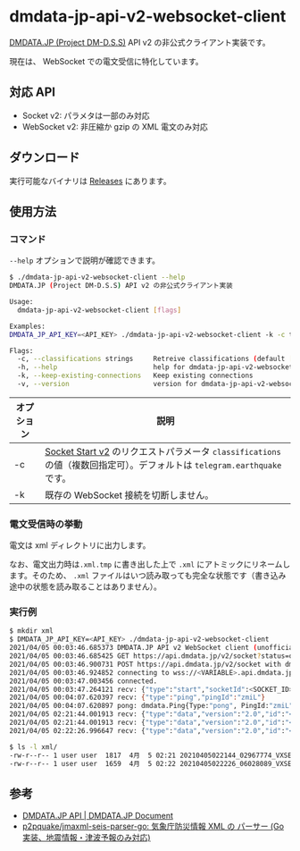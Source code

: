 # dmdata-jp-api-v2-websocket-client

[DMDATA.JP (Project DM-D.S.S)](https://dmdata.jp/) API v2 の非公式クライアント実装です。

現在は、 WebSocket での電文受信に特化しています。

## 対応 API

- Socket v2: パラメタは一部のみ対応
- WebSocket v2: 非圧縮か gzip の XML 電文のみ対応

## ダウンロード

実行可能なバイナリは [Releases](https://github.com/p2pquake/dmdata-jp-api-v2-websocket-client/releases) にあります。

## 使用方法

### コマンド

`--help` オプションで説明が確認できます。

```sh
$ ./dmdata-jp-api-v2-websocket-client --help
DMDATA.JP (Project DM-D.S.S) API v2 の非公式クライアント実装

Usage:
  dmdata-jp-api-v2-websocket-client [flags]

Examples:
DMDATA_JP_API_KEY=<API_KEY> ./dmdata-jp-api-v2-websocket-client -k -c telegram.earthquake -c eew.warning

Flags:
  -c, --classifications strings     Retreive classifications (default [telegram.earthquake])
  -h, --help                        help for dmdata-jp-api-v2-websocket-client
  -k, --keep-existing-connections   Keep existing connections
  -v, --version                     version for dmdata-jp-api-v2-websocket-client
```

オプション|説明
--|--
-c|[Socket Start v2](https://dmdata.jp/docs/reference/api/v2/socket.start) のリクエストパラメータ `classifications` の値（複数回指定可）。デフォルトは `telegram.earthquake` です。
-k|既存の WebSocket 接続を切断しません。

### 電文受信時の挙動

電文は xml ディレクトリに出力します。

なお、電文出力時は`.xml.tmp` に書き出した上で `.xml` にアトミックにリネームします。そのため、 `.xml` ファイルはいつ読み取っても完全な状態です（書き込み途中の状態を読み取ることはありません）。

### 実行例

```sh
$ mkdir xml
$ DMDATA_JP_API_KEY=<API_KEY> ./dmdata-jp-api-v2-websocket-client
2021/04/05 00:03:46.685373 DMDATA.JP API v2 WebSocket client (unofficial)
2021/04/05 00:03:46.685425 GET https://api.dmdata.jp/v2/socket?status=open
2021/04/05 00:03:46.900731 POST https://api.dmdata.jp/v2/socket with dmdata.StartSocketRequest{Classifications:[]string{"telegram.earthquake"}, Types:[]string(nil), AppName:"P2PQuakeWSV2Client 0.1"}
2021/04/05 00:03:46.924852 connecting to wss://<VARIABLE>.api.dmdata.jp/v2/websocket?ticket=<TICKET>
2021/04/05 00:03:47.003456 connected.
2021/04/05 00:03:47.264121 recv: {"type":"start","socketId":<SOCKET_ID>,"classifications":["telegram.earthquake"],"types":null,"test":"no","formats":["xml","a/n","binary"],"appName":"P2PQuakeWSV2Client 0.1","time":"2021-04-04T15:03:47.255Z"  }
2021/04/05 00:04:07.620397 recv: {"type":"ping","pingId":"zmiL"}
2021/04/05 00:04:07.620897 pong: dmdata.Ping{Type:"pong", PingId:"zmiL"}
2021/04/05 02:21:44.001913 recv: {"type":"data","version":"2.0","id":"<ID>","classification":"telegram.earthquake", *snip*}
2021/04/05 02:21:44.001913 recv: {"type":"data","version":"2.0","id":"<ID>","classification":"telegram.earthquake","head":{"type":"VXSE51", *snip*}, *snip*}
2021/04/05 02:22:26.996647 recv: {"type":"data","version":"2.0","id":"<ID>","classification":"telegram.earthquake","head":{"type":"VXSE52", *snip*}, *snip*}

$ ls -l xml/
-rw-r--r-- 1 user user  1817  4月  5 02:21 20210405022144_02967774_VXSE51.xml
-rw-r--r-- 1 user user  1659  4月  5 02:22 20210405022226_06028089_VXSE52.xml
```

## 参考

- [DMDATA.JP API | DMDATA.JP Document](https://dmdata.jp/doc/reference/)
- [p2pquake/jmaxml-seis-parser-go: 気象庁防災情報 XML の パーサー (Go 実装、地震情報・津波予報のみ対応)](https://github.com/p2pquake/jmaxml-seis-parser-go)
